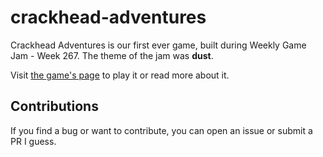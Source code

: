 # crackhead-adventures

Crackhead Adventures is our first ever game, built during Weekly Game Jam - Week 267. The theme of the jam was **dust**.

Visit [the game's page](https://bigntertainment.github.io/project/crackhead-adventures/) to play it or read more about it.

## Contributions

If you find a bug or want to contribute, you can open an issue or submit a PR I guess.
